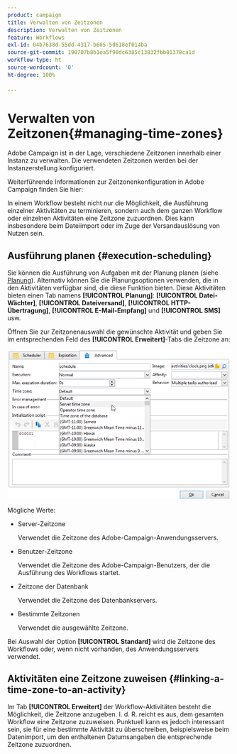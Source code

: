 ```yaml
---
product: campaign
title: Verwalten von Zeitzonen
description: Verwalten von Zeitzonen
feature: Workflows
exl-id: 04b7638d-55dd-4317-b605-5d618ef014ba
source-git-commit: 190707b8b1ea5f90dc6385c13832fbb01378ca1d
workflow-type: ht
source-wordcount: '0'
ht-degree: 100%

---
```


# Verwalten von Zeitzonen{#managing-time-zones}



Adobe Campaign ist in der Lage, verschiedene Zeitzonen innerhalb einer Instanz zu verwalten. Die verwendeten Zeitzonen werden bei der Instanzerstellung konfiguriert.

Weiterführende Informationen zur Zeitzonenkonfiguration in Adobe Campaign finden Sie hier:

In einem Workflow besteht nicht nur die Möglichkeit, die Ausführung einzelner Aktivitäten zu terminieren, sondern auch dem ganzen Workflow oder einzelnen Aktivitäten eine Zeitzone zuzuordnen. Dies kann insbesondere beim Dateiimport oder im Zuge der Versandauslösung von Nutzen sein.

## Ausführung planen {#execution-scheduling}

Sie können die Ausführung von Aufgaben mit der Planung planen (siehe [Planung](scheduler.md)). Alternativ können Sie die Planungsoptionen verwenden, die in den Aktivitäten verfügbar sind, die diese Funktion bieten. Diese Aktivitäten bieten einen Tab namens **[!UICONTROL Planung]**: **[!UICONTROL Datei-Wächter]**, **[!UICONTROL Dateiversand]**, **[!UICONTROL HTTP-Übertragung]**, **[!UICONTROL E-Mail-Empfang]** und **[!UICONTROL SMS]** usw.

Öffnen Sie zur Zeitzonenauswahl die gewünschte Aktivität und geben Sie im entsprechenden Feld des **[!UICONTROL Erweitert]**-Tabs die Zeitzone an:

![](assets/wf-timezone-in-a-box.png)

Mögliche Werte:

* Server-Zeitzone

   Verwendet die Zeitzone des Adobe-Campaign-Anwendungsservers.

* Benutzer-Zeitzone

   Verwendet die Zeitzone des Adobe-Campaign-Benutzers, der die Ausführung des Workflows startet.

* Zeitzone der Datenbank

   Verwendet die Zeitzone des Datenbankservers.

* Bestimmte Zeitzonen

   Verwendet die ausgewählte Zeitzone.

Bei Auswahl der Option **[!UICONTROL Standard]** wird die Zeitzone des Workflows oder, wenn nicht vorhanden, des Anwendungsservers verwendet.

## Aktivitäten eine Zeitzone zuweisen {#linking-a-time-zone-to-an-activity}

Im Tab **[!UICONTROL Erweitert]** der Workflow-Aktivitäten besteht die Möglichkeit, die Zeitzone anzugeben. I. d. R. reicht es aus, dem gesamten Workflow eine Zeitzone zuzuweisen. Punktuell kann es jedoch interessant sein, sie für eine bestimmte Aktivität zu überschreiben, beispielsweise beim Datenimport, um den enthaltenen Datumsangaben die entsprechende Zeitzone zuzuordnen.
